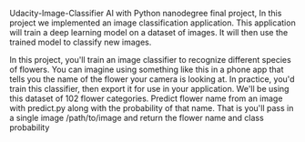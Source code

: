 Udacity-Image-Classifier
AI with Python nanodegree final project, In this project we implemented an image classification application. This application will train a deep learning model on a dataset of images. It will then use the trained model to classify new images.

In this project, you'll train an image classifier to recognize different species of flowers. You can imagine using something like this in a phone app that tells you the name of the flower your camera is looking at. In practice, you'd train this classifier, then export it for use in your application. We'll be using this dataset of 102 flower categories. Predict flower name from an image with predict.py along with the probability of that name. That is you'll pass in a single image /path/to/image and return the flower name and class probability
